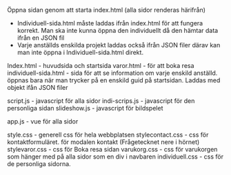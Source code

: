 Öppna sidan genom att starta index.html (alla sidor renderas härifrån)
* Individuell-sida.html måste laddas ifrån index.html för att fungera korrekt. Man ska inte kunna öppna den individuellt då den hämtar data ifrån en JSON fil
* Varje anställds enskilda projekt laddas också ifrån JSON filer därav kan man inte öppna i Individuell-sida.html direkt.


Index.html - huvudsida och startsida
varor.html - för att boka resa
individuell-sida.html - sida för att se information om varje enskild anställd. öppnas bara när man trycker på en enskild guid på startsidan. Laddas med objekt ifån JSON filer

script.js - javascript för alla sidor
indi-scrips.js - javascript för den personliga sidan
slideshow.js - javascript för bildspelet

app.js - vue för alla sidor

style.css - generell css för hela webbplatsen
stylecontact.css - css för kontaktformuläret. för modalen kontakt (Frågetecknet nere i hörnet)
stylevaror.css - css för Boka resa sidan
varukorg.css - css för varukorgen som hänger med på alla sidor som en div i navbaren
individuell.css - css för de personliga sidorna.